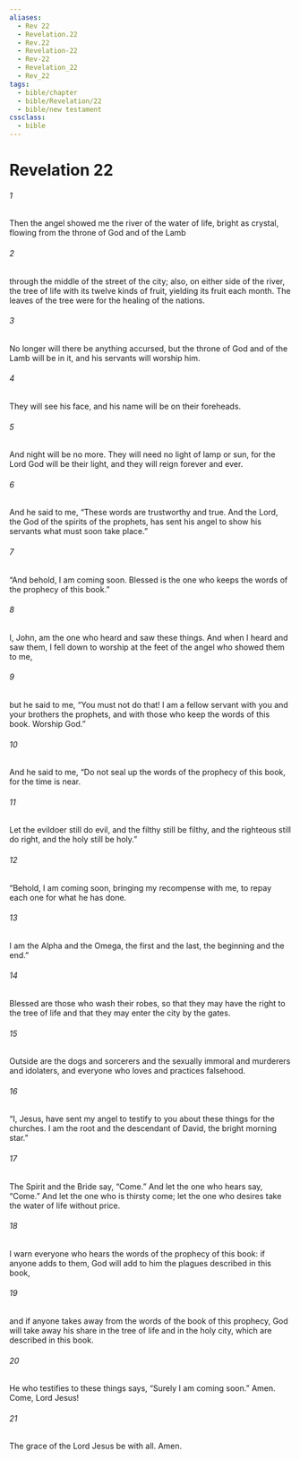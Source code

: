 ```yaml
---
aliases:
  - Rev 22
  - Revelation.22
  - Rev.22
  - Revelation-22
  - Rev-22
  - Revelation_22
  - Rev_22
tags:
  - bible/chapter
  - bible/Revelation/22
  - bible/new testament
cssclass:
  - bible
---
```


# Revelation 22

###### 1
Then the angel showed me the river of the water of life, bright as crystal, flowing from the throne of God and of the Lamb
###### 2
through the middle of the street of the city; also, on either side of the river, the tree of life with its twelve kinds of fruit, yielding its fruit each month. The leaves of the tree were for the healing of the nations.
###### 3
No longer will there be anything accursed, but the throne of God and of the Lamb will be in it, and his servants will worship him.
###### 4
They will see his face, and his name will be on their foreheads.
###### 5
And night will be no more. They will need no light of lamp or sun, for the Lord God will be their light, and they will reign forever and ever.
###### 6
And he said to me, “These words are trustworthy and true. And the Lord, the God of the spirits of the prophets, has sent his angel to show his servants what must soon take place.”
###### 7
“And behold, I am coming soon. Blessed is the one who keeps the words of the prophecy of this book.”
###### 8
I, John, am the one who heard and saw these things. And when I heard and saw them, I fell down to worship at the feet of the angel who showed them to me,
###### 9
but he said to me, “You must not do that! I am a fellow servant with you and your brothers the prophets, and with those who keep the words of this book. Worship God.”
###### 10
And he said to me, “Do not seal up the words of the prophecy of this book, for the time is near.
###### 11
Let the evildoer still do evil, and the filthy still be filthy, and the righteous still do right, and the holy still be holy.”
###### 12
“Behold, I am coming soon, bringing my recompense with me, to repay each one for what he has done.
###### 13
I am the Alpha and the Omega, the first and the last, the beginning and the end.”
###### 14
Blessed are those who wash their robes, so that they may have the right to the tree of life and that they may enter the city by the gates.
###### 15
Outside are the dogs and sorcerers and the sexually immoral and murderers and idolaters, and everyone who loves and practices falsehood.
###### 16
“I, Jesus, have sent my angel to testify to you about these things for the churches. I am the root and the descendant of David, the bright morning star.”
###### 17
The Spirit and the Bride say, “Come.” And let the one who hears say, “Come.” And let the one who is thirsty come; let the one who desires take the water of life without price.
###### 18
I warn everyone who hears the words of the prophecy of this book: if anyone adds to them, God will add to him the plagues described in this book,
###### 19
and if anyone takes away from the words of the book of this prophecy, God will take away his share in the tree of life and in the holy city, which are described in this book.
###### 20
He who testifies to these things says, “Surely I am coming soon.” Amen. Come, Lord Jesus!
###### 21
The grace of the Lord Jesus be with all. Amen.


